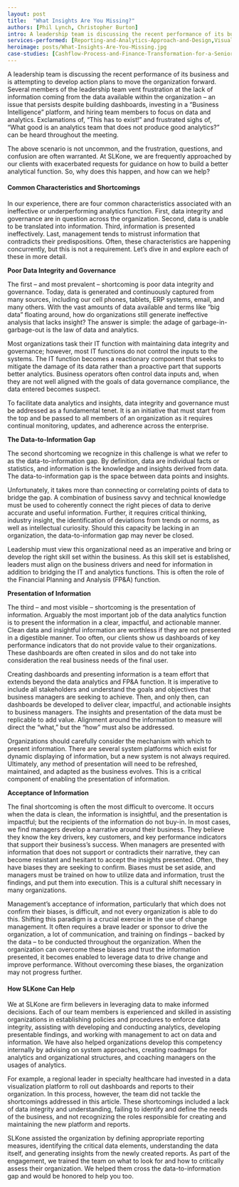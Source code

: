```yaml
---
layout: post
title:  "What Insights Are You Missing?"
authors: [Phil Lynch, Christopher Burton]
intro: A leadership team is discussing the recent performance of its business and is attempting to develop action plans to move the organization forward. Several members of the leadership team vent frustration at the lack of information coming from the data available within the organization – an issue that persists despite building dashboards, investing in a “Business Intelligence” platform, and hiring team members to focus on data and analytics. Exclamations of, “This has to exist!” and frustrated sighs of, “What good is an analytics team that does not produce good analytics?” can be heard throughout the meeting. 
services-performed: [Reporting-and-Analytics-Approach-and-Design,Visualization-and-Dashboarding,Financial-Planning-and-Analysis]
heroimage: posts/What-Insights-Are-You-Missing.jpg
case-studies: [Cashflow-Process-and-Finance-Transformation-for-a-Senior-Care-Group]
---
```


A leadership team is discussing the recent performance of its business and is attempting to develop action plans to move the organization forward. Several members of the leadership team vent frustration at the lack of information coming from the data available within the organization – an issue that persists despite building dashboards, investing in a “Business Intelligence” platform, and hiring team members to focus on data and analytics. Exclamations of, “This has to exist!” and frustrated sighs of, “What good is an analytics team that does not produce good analytics?” can be heard throughout the meeting. 

The above scenario is not uncommon, and the frustration, questions, and confusion are often warranted.  At SLKone, we are frequently approached by our clients with exacerbated requests for guidance on how to build a better analytical function. So, why does this happen, and how can we help? 

#### Common Characteristics and Shortcomings   

In our experience, there are four common characteristics associated with an ineffective or underperforming analytics function.  First, data integrity and governance are in question across the organization. Second, data is unable to be translated into information. Third, information is presented ineffectively. Last, management tends to mistrust information that contradicts their predispositions. Often, these characteristics are happening concurrently, but this is not a requirement. Let’s dive in and explore each of these in more detail. 

**Poor Data Integrity and Governance**

The first – and most prevalent – shortcoming is poor data integrity and governance. Today, data is generated and continuously captured from many sources, including our cell phones, tablets, ERP systems, email, and many others. With the vast amounts of data available and terms like “big data” floating around, how do organizations still generate ineffective analysis that lacks insight? The answer is simple: the adage of garbage-in-garbage-out is the law of data and analytics.

Most organizations task their IT function with maintaining data integrity and governance; however, most IT functions do not control the inputs to the systems. The IT function becomes a reactionary component that seeks to mitigate the damage of its data rather than a proactive part that supports better analytics. Business operators often control data inputs and, when they are not well aligned with the goals of data governance compliance, the data entered becomes suspect. 

To facilitate data analytics and insights, data integrity and governance must be addressed as a fundamental tenet. It is an initiative that must start from the top and be passed to all members of an organization as it requires continual monitoring, updates, and adherence across the enterprise. 

**The Data-to-Information Gap**

The second shortcoming we recognize in this challenge is what we refer to as the data-to-information gap. By definition, data are individual facts or statistics, and information is the knowledge and insights derived from data. The data-to-information gap is the space between data points and insights.  

Unfortunately, it takes more than connecting or correlating points of data to bridge the gap. A combination of business savvy and technical knowledge must be used to coherently connect the right pieces of data to derive accurate and useful information. Further, it requires critical thinking, industry insight, the identification of deviations from trends or norms, as well as intellectual curiosity. Should this capacity be lacking in an organization, the data-to-information gap may never be closed. 

Leadership must view this organizational need as an imperative and bring or develop the right skill set within the business. As this skill set is established, leaders must align on the business drivers and need for information in addition to bridging the IT and analytics functions. This is often the role of the Financial Planning and Analysis (FP&A) function. 

**Presentation of Information**

The third – and most visible – shortcoming is the presentation of information. Arguably the most important job of the data analytics function is to present the information in a clear, impactful, and actionable manner. Clean data and insightful information are worthless if they are not presented in a digestible manner. Too often, our clients show us dashboards of key performance indicators that do not provide value to their organizations. These dashboards are often created in silos and do not take into consideration the real business needs of the final user.  

Creating dashboards and presenting information is a team effort that extends beyond the data analytics and FP&A function. It is imperative to include all stakeholders and understand the goals and objectives that business managers are seeking to achieve. Then, and only then, can dashboards be developed to deliver clear, impactful, and actionable insights to business managers. The insights and presentation of the data must be replicable to add value. Alignment around the information to measure will direct the “what,” but the “how” must also be addressed. 

Organizations should carefully consider the mechanism with which to present information. There are several system platforms which exist for dynamic displaying of information, but a new system is not always required. Ultimately, any method of presentation will need to be refreshed, maintained, and adapted as the business evolves. This is a critical component of enabling the presentation of information.  

**Acceptance of Information**

The final shortcoming is often the most difficult to overcome. It occurs when the data is clean, the information is insightful, and the presentation is impactful; but the recipients of the information do not buy-in. In most cases, we find managers develop a narrative around their business. They believe they know the key drivers, key customers, and key performance indicators that support their business’s success. When managers are presented with information that does not support or contradicts their narrative, they can become resistant and hesitant to accept the insights presented. Often, they have biases they are seeking to confirm. Biases must be set aside, and managers must be trained on how to utilize data and information, trust the findings, and put them into execution. This is a cultural shift necessary in many organizations.  

Management’s acceptance of information, particularly that which does not confirm their biases, is difficult, and not every organization is able to do this. Shifting this paradigm is a crucial exercise in the use of change management. It often requires a brave leader or sponsor to drive the organization, a lot of communication, and training on findings – backed by the data – to be conducted throughout the organization. When the organization can overcome these biases and trust the information presented, it becomes enabled to leverage data to drive change and improve performance. Without overcoming these biases, the organization may not progress further. 

#### How SLKone Can Help 

We at SLKone are firm believers in leveraging data to make informed decisions. Each of our team members is experienced and skilled in assisting organizations in establishing policies and procedures to enforce data integrity, assisting with developing and conducting analytics, developing presentable findings, and working with management to act on data and information. We have also helped organizations develop this competency internally by advising on system approaches, creating roadmaps for analytics and organizational structures, and coaching managers on the usages of analytics.  

For example, a regional leader in specialty healthcare had invested in a data visualization platform to roll out dashboards and reports to their organization. In this process, however, the team did not tackle the shortcomings addressed in this article. These shortcomings included a lack of data integrity and understanding, failing to identify and define the needs of the business, and not recognizing the roles responsible for creating and maintaining the new platform and reports.  

SLKone assisted the organization by defining appropriate reporting measures, identifying the critical data elements, understanding the data itself, and generating insights from the newly created reports. As part of the engagement, we trained the team on what to look for and how to critically assess their organization. We helped them cross the data-to-information gap and would be honored to help you too. 
